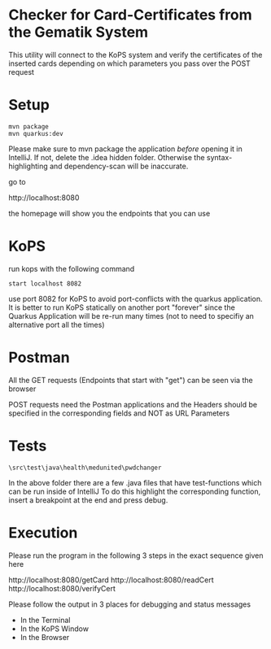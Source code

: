 # Checker for Card-Certificates from the Gematik System

This utility will connect to the KoPS system and verify the certificates of the inserted cards
depending on which parameters you pass over the POST request

# Setup
```
mvn package
mvn quarkus:dev
```

Please make sure to mvn package the application *before* opening it in IntelliJ. If not, delete the .idea
hidden folder. Otherwise the syntax-highlighting and dependency-scan will be inaccurate.

go to

http://localhost:8080

the homepage will show you the endpoints that you can use

# KoPS
run kops with the following command
````
start localhost 8082
````

use port 8082 for KoPS to avoid port-conflicts with the quarkus application.
It is better to run KoPS statically on another port "forever" since the Quarkus Application will be re-run
many times (not to need to specifiy an alternative port all the times)

# Postman
All the GET requests (Endpoints that start with "get") can be seen via the browser

POST requests need the Postman applications and the Headers should be specified in the corresponding fields
and NOT as URL Parameters

# Tests
````
\src\test\java\health\medunited\pwdchanger
````
In the above folder there are a few .java files that have test-functions which can be run inside of IntelliJ
To do this highlight the corresponding function, insert a breakpoint at the end and press debug.

# Execution

Please run the program in the following 3 steps in the exact sequence given here

http://localhost:8080/getCard
http://localhost:8080/readCert
http://localhost:8080/verifyCert

Please follow the output in 3 places for debugging and status messages

* In the Terminal
* In the KoPS Window
* In the Browser


